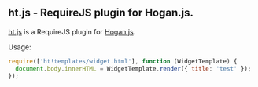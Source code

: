 ## ht.js - RequireJS plugin for Hogan.js.

[ht.js](https://github.com/speier/ht.js) is a RequireJS plugin for [Hogan.js](https://github.com/twitter/hogan.js).

Usage:

```javascript
require(['ht!templates/widget.html'], function (WidgetTemplate) {
  document.body.innerHTML = WidgetTemplate.render({ title: 'test' });
});
```